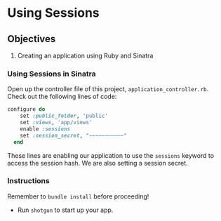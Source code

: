 # Using Sessions

## Objectives

1. Creating an application using Ruby and Sinatra

### Using Sessions in Sinatra

Open up the controller file of this project, `application_controller.rb`. Check out the following lines of code: 

```ruby
configure do
    set :public_folder, 'public'
    set :views, 'app/views'
    enable :sessions
    set :session_secret, "~~~~~~~~~~~"
  end
```

These lines are enabling our application to use the `sessions` keyword to access the session hash. We are also setting a session secret. 

### Instructions

Remember to `bundle install` before proceeding!

* Run `shotgun` to start up your app. 

